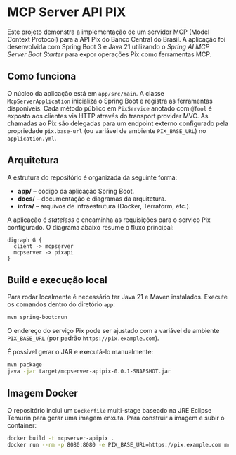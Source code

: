 # MCP Server API PIX

Este projeto demonstra a implementação de um servidor MCP (Model Context Protocol) para a API Pix do Banco Central do Brasil. A aplicação foi desenvolvida com Spring Boot 3 e Java 21 utilizando o *Spring AI MCP Server Boot Starter* para expor operações Pix como ferramentas MCP.

## Como funciona

O núcleo da aplicação está em `app/src/main`. A classe `McpServerApplication` inicializa o Spring Boot e registra as ferramentas disponíveis. Cada método público em `PixService` anotado com `@Tool` é exposto aos clientes via HTTP através do transport provider MVC. As chamadas ao Pix são delegadas para um endpoint externo configurado pela propriedade `pix.base-url` (ou variável de ambiente `PIX_BASE_URL`) no `application.yml`.

## Arquitetura

A estrutura do repositório é organizada da seguinte forma:

- **app/** – código da aplicação Spring Boot.
- **docs/** – documentação e diagramas da arquitetura.
- **infra/** – arquivos de infraestrutura (Docker, Terraform, etc.).

A aplicação é *stateless* e encaminha as requisições para o serviço Pix configurado. O diagrama abaixo resume o fluxo principal:

```mermaid
digraph G {
  client -> mcpserver
  mcpserver -> pixapi
}
```

## Build e execução local

Para rodar localmente é necessário ter Java 21 e Maven instalados. Execute os comandos dentro do diretório `app`:

```bash
mvn spring-boot:run
```

O endereço do serviço Pix pode ser ajustado com a variável de ambiente
`PIX_BASE_URL` (por padrão `https://pix.example.com`).

É possível gerar o JAR e executá-lo manualmente:

```bash
mvn package
java -jar target/mcpserver-apipix-0.0.1-SNAPSHOT.jar
```

## Imagem Docker

O repositório inclui um `Dockerfile` multi-stage baseado na JRE Eclipse Temurin para gerar uma imagem enxuta. Para construir a imagem e subir o container:

```bash
docker build -t mcpserver-apipix .
docker run --rm -p 8080:8080 -e PIX_BASE_URL=https://pix.example.com mcpserver-apipix
```
